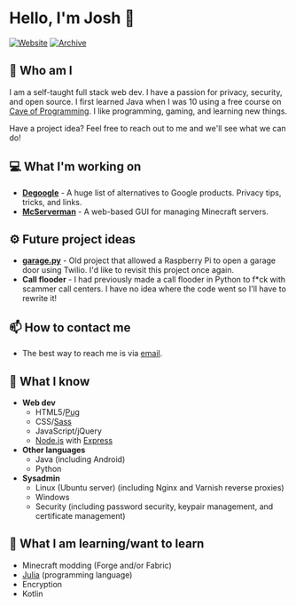# Hello, I'm Josh :rocket:</h2>

[![Website](https://img.shields.io/badge/-Check%20out%20my%20website-00BCD4)](https://jmoore.dev/)
[![Archive](https://img.shields.io/badge/-Visit%20my%20project%20archive-EF6C00)](https://github.com/tycrek-archive)

## :raised_eyebrow: Who am I

I am a self-taught full stack web dev. I have a passion for privacy, security, and open source. I first learned Java when I was 10 using a free course on [Cave of Programming](https://www.caveofprogramming.com/). I like programming, gaming, and learning new things.

Have a project idea? Feel free to reach out to me and we'll see what we can do!

## :computer: What I'm working on

- **[Degoogle](https://github.com/tycrek/degoogle)** - A huge list of alternatives to Google products. Privacy tips, tricks, and links.
- **[McServerman](https://github.com/tycrek/mcserverman)** - A web-based GUI for managing Minecraft servers.

## :gear: Future project ideas

- **[garage.py](https://github.com/tycrek/garage.py)** - Old project that allowed a Raspberry Pi to open a garage door using Twilio. I'd like to revisit this project once again.
- **Call flooder** - I had previously made a call flooder in Python to f*ck with scammer call centers. I have no idea where the code went so I'll have to rewrite it!

## :mailbox: How to contact me

- The best way to reach me is via [email](mailto:josh.moore@jmoore.dev).

## :brain: What I know

- **Web dev**
  - HTML5/[Pug](https://pugjs.org/)
  - CSS/[Sass](https://sass-lang.com/)
  - JavaScript/jQuery
  - [Node.js](https://nodejs.org/) with [Express](https://expressjs.com/)
- **Other languages**
  - Java (including Android)
  - Python
- **Sysadmin**
  - Linux (Ubuntu server) (including Nginx and Varnish reverse proxies)
  - Windows
  - Security (including password security, keypair management, and certificate management)

## :book: What I am learning/want to learn

- Minecraft modding (Forge and/or Fabric)
- [Julia](https://julialang.org/) (programming language)
- Encryption
- Kotlin
